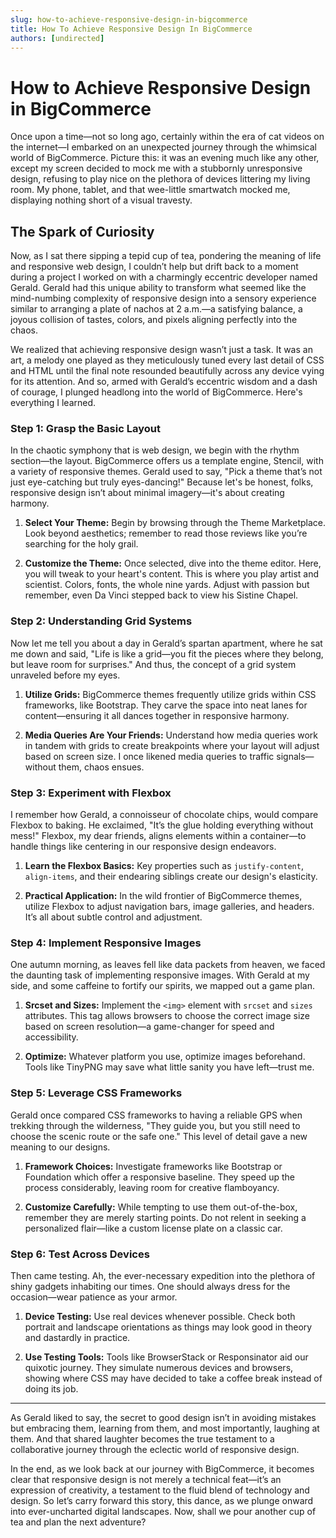 ```yaml
---
slug: how-to-achieve-responsive-design-in-bigcommerce
title: How To Achieve Responsive Design In BigCommerce
authors: [undirected]
---
```



# How to Achieve Responsive Design in BigCommerce

Once upon a time—not so long ago, certainly within the era of cat videos on the internet—I embarked on an unexpected journey through the whimsical world of BigCommerce. Picture this: it was an evening much like any other, except my screen decided to mock me with a stubbornly unresponsive design, refusing to play nice on the plethora of devices littering my living room. My phone, tablet, and that wee-little smartwatch mocked me, displaying nothing short of a visual travesty.

## The Spark of Curiosity

Now, as I sat there sipping a tepid cup of tea, pondering the meaning of life and responsive web design, I couldn’t help but drift back to a moment during a project I worked on with a charmingly eccentric developer named Gerald. Gerald had this unique ability to transform what seemed like the mind-numbing complexity of responsive design into a sensory experience similar to arranging a plate of nachos at 2 a.m.—a satisfying balance, a joyous collision of tastes, colors, and pixels aligning perfectly into the chaos.

We realized that achieving responsive design wasn’t just a task. It was an art, a melody one played as they meticulously tuned every last detail of CSS and HTML until the final note resounded beautifully across any device vying for its attention. And so, armed with Gerald’s eccentric wisdom and a dash of courage, I plunged headlong into the world of BigCommerce. Here's everything I learned.

### Step 1: Grasp the Basic Layout

In the chaotic symphony that is web design, we begin with the rhythm section—the layout. BigCommerce offers us a template engine, Stencil, with a variety of responsive themes. Gerald used to say, "Pick a theme that’s not just eye-catching but truly eyes-dancing!" Because let's be honest, folks, responsive design isn’t about minimal imagery—it's about creating harmony.

1. **Select Your Theme:** Begin by browsing through the Theme Marketplace. Look beyond aesthetics; remember to read those reviews like you’re searching for the holy grail.
   
2. **Customize the Theme:** Once selected, dive into the theme editor. Here, you will tweak to your heart's content. This is where you play artist and scientist. Colors, fonts, the whole nine yards. Adjust with passion but remember, even Da Vinci stepped back to view his Sistine Chapel.

### Step 2: Understanding Grid Systems

Now let me tell you about a day in Gerald’s spartan apartment, where he sat me down and said, "Life is like a grid—you fit the pieces where they belong, but leave room for surprises." And thus, the concept of a grid system unraveled before my eyes.

1. **Utilize Grids:** BigCommerce themes frequently utilize grids within CSS frameworks, like Bootstrap. They carve the space into neat lanes for content—ensuring it all dances together in responsive harmony.
   
2. **Media Queries Are Your Friends:** Understand how media queries work in tandem with grids to create breakpoints where your layout will adjust based on screen size. I once likened media queries to traffic signals—without them, chaos ensues.

### Step 3: Experiment with Flexbox

I remember how Gerald, a connoisseur of chocolate chips, would compare Flexbox to baking. He exclaimed, "It’s the glue holding everything without mess!" Flexbox, my dear friends, aligns elements within a container—to handle things like centering in our responsive design endeavors.

1. **Learn the Flexbox Basics:** Key properties such as `justify-content`, `align-items`, and their endearing siblings create our design's elasticity.
   
2. **Practical Application:** In the wild frontier of BigCommerce themes, utilize Flexbox to adjust navigation bars, image galleries, and headers. It’s all about subtle control and adjustment.

### Step 4: Implement Responsive Images

One autumn morning, as leaves fell like data packets from heaven, we faced the daunting task of implementing responsive images. With Gerald at my side, and some caffeine to fortify our spirits, we mapped out a game plan.

1. **Srcset and Sizes:** Implement the `<img>` element with `srcset` and `sizes` attributes. This tag allows browsers to choose the correct image size based on screen resolution—a game-changer for speed and accessibility.

2. **Optimize:** Whatever platform you use, optimize images beforehand. Tools like TinyPNG may save what little sanity you have left—trust me.

### Step 5: Leverage CSS Frameworks

Gerald once compared CSS frameworks to having a reliable GPS when trekking through the wilderness, "They guide you, but you still need to choose the scenic route or the safe one." This level of detail gave a new meaning to our designs.

1. **Framework Choices:** Investigate frameworks like Bootstrap or Foundation which offer a responsive baseline. They speed up the process considerably, leaving room for creative flamboyancy.
   
2. **Customize Carefully:** While tempting to use them out-of-the-box, remember they are merely starting points. Do not relent in seeking a personalized flair—like a custom license plate on a classic car.

### Step 6: Test Across Devices

Then came testing. Ah, the ever-necessary expedition into the plethora of shiny gadgets inhabiting our times. One should always dress for the occasion—wear patience as your armor.

1. **Device Testing:** Use real devices whenever possible. Check both portrait and landscape orientations as things may look good in theory and dastardly in practice.

2. **Use Testing Tools:** Tools like BrowserStack or Responsinator aid our quixotic journey. They simulate numerous devices and browsers, showing where CSS may have decided to take a coffee break instead of doing its job.

---

As Gerald liked to say, the secret to good design isn’t in avoiding mistakes but embracing them, learning from them, and most importantly, laughing at them. And that shared laughter becomes the true testament to a collaborative journey through the eclectic world of responsive design.

In the end, as we look back at our journey with BigCommerce, it becomes clear that responsive design is not merely a technical feat—it’s an expression of creativity, a testament to the fluid blend of technology and design. So let’s carry forward this story, this dance, as we plunge onward into ever-uncharted digital landscapes. Now, shall we pour another cup of tea and plan the next adventure?